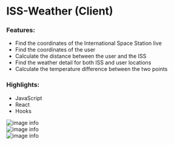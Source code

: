 # ISS-Weather (Client)

### Features:

- Find the coordinates of the International Space Station live
- Find the coordinates of the user
- Calculate the distance between the user and the ISS
- Find the weather detail for both ISS and user locations
- Calculate the temperature difference between the two points

### Highlights:

- JavaScript
- React
- Hooks

![image info](./public/home.png)  
![image info](./public/result.png)  
![image info](./public/error.png)
